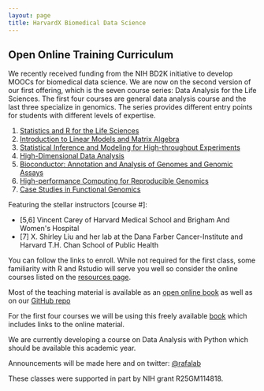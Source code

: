 ```yaml
---
layout: page
title: HarvardX Biomedical Data Science
---
```



## Open Online Training Curriculum 

We recently received funding from the NIH BD2K initiative to develop
MOOCs for biomedical data science. We are now on the second version 
of our first offering, which is the seven course series: Data Analysis
for the Life Sciences. The first four courses are general data
analysis course and the last three specialize in genomics. The series
provides different entry points for students with different levels of
expertise.

1. [Statistics and R for the Life Sciences](https://www.edx.org/course/data-analysis-life-sciences-1-statistics-harvardx-ph525-1x)
2. [Introduction to Linear Models and Matrix Algebra](https://www.edx.org/course/data-analysis-life-sciences-2-harvardx-ph525-2x)
3. [Statistical Inference and Modeling for High-throughput Experiments](https://www.edx.org/course/data-analysis-life-sciences-3-harvardx-ph525-3x)
4. [High-Dimensional Data Analysis](https://www.edx.org/course/data-analysis-life-sciences-4-harvardx-ph525-4x)
5. [Bioconductor: Annotation and Analysis of Genomes and Genomic Assays](https://www.edx.org/course/data-analysis-life-sciences-5-harvardx-ph525-5x)
6. [High-performance Computing for Reproducible Genomics](https://www.edx.org/course/data-analysis-life-sciences-6-high-harvardx-ph525-6x)
7. [Case Studies in Functional Genomics](https://www.edx.org/course/data-analysis-life-sciences-7-case-harvardx-ph525-7xa)

Featuring the stellar instructors [course #]:

* [5,6] Vincent Carey of Harvard Medical School and Brigham And Women's Hospital
* [7] X. Shirley Liu and her lab at the Dana Farber Cancer-Institute and Harvard T.H. Chan School of Public Health

You can follow the links to enroll. While not required for the first class, some familiarity with R and Rstudio will serve you well so consider the online courses listed on the [resources page](resources.html).


Most of the teaching material is available as an [open online book](http://genomicsclass.github.io/book/) as well as on our [GitHub repo](https://github.com/genomicsclass/labs)

For the first four courses we will be using this freely available
[book](https://leanpub.com/dataanalysisforthelifesciences) which
includes links to the online material.

We are currently developing a course on Data Analysis with Python
which should be available this academic year.

Announcements will be made here and on twitter: [@rafalab](https://twitter.com/rafalab)

These classes were supported in part by NIH grant R25GM114818.
